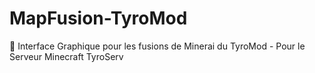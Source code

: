 # MapFusion-TyroMod
💚 Interface Graphique pour les fusions de Minerai du TyroMod - Pour le Serveur Minecraft TyroServ
